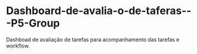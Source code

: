 # Dashboard-de-avalia-o-de-taferas---P5-Group
Dashboad de avaliação de tarefas para acompanhamento das tarefas e workflow.
